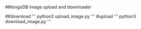 #MongoDB image upload and downloader

##download
’''
python3 upload_image.py
'''
#upload
'''
python3 download_image.py
'''
